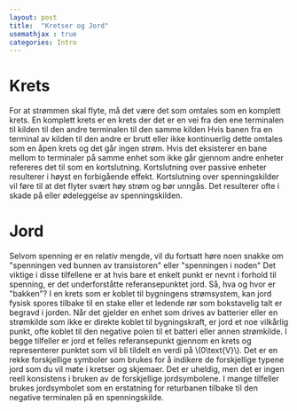 ```yaml
---
layout: post
title:  "Kretser og Jord"
usemathjax : true
categories: Intro
---
```


# Krets

For at strømmen skal flyte, må det være det som omtales som en komplett krets. En komplett krets er en krets der det er en vei fra den ene terminalen til kilden til den andre terminalen til den samme kilden
Hvis banen fra en terminal av kilden til den andre er brutt eller ikke kontinuerlig
dette omtales som en åpen krets og det går ingen strøm.
Hvis det eksisterer en bane mellom to terminaler på samme enhet som ikke går gjennom andre enheter refereres det til som en kortslutning.
Kortslutning over passive enheter resulterer i høyst en forbigående effekt. Kortslutning over spenningskilder vil føre til at det flyter svært høy strøm og bør unngås. Det resulterer ofte i skade på eller ødeleggelse av spenningskilden.

# Jord

Selvom spenning er en relativ mengde, vil du fortsatt høre noen snakke om "spenningen ved bunnen av transistoren" eller "spenningen i noden"
Det viktige i disse tilfellene er at hvis bare et enkelt punkt er nevnt i forhold til spenning, er det underforståtte referansepunktet jord.
Så, hva og hvor er "bakken"? I en krets som er koblet til bygningens strømsystem, kan jord fysisk spores tilbake til en stake eller et ledende rør som bokstavelig talt er begravd i jorden. Når det gjelder en enhet som drives av batterier eller en strømkilde som ikke er direkte koblet til bygningskraft, er jord et noe vilkårlig punkt, ofte koblet til den negative polen til et batteri eller annen strømkilde.
I begge tilfeller er jord et felles referansepunkt gjennom en krets og representerer punktet som vil bli tildelt en verdi på \\(0\text{V}\\).
Det er en rekke forskjellige symboler som brukes for å indikere de forskjellige typene jord som du vil møte i kretser og skjemaer.
Det er uheldig, men det er ingen reell konsistens i bruken av de forskjellige jordsymbolene.
I mange tilfeller brukes jordsymbolet som en erstatning for returbanen tilbake til den negative terminalen på en spenningskilde.
